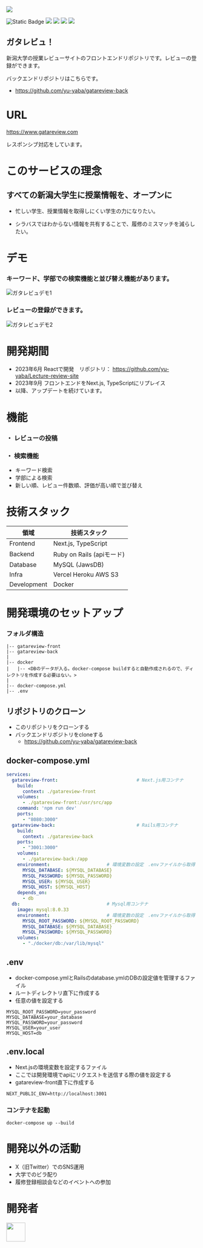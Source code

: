 <img src="https://github.com/yu-yaba/gatareview-front/assets/109569162/8702c61e-ef49-4922-8261-e97048ecb208">

![Static Badge](https://img.shields.io/badge/https%3A%2F%2Fgithub.com%2Fyu-yaba%2Fgatareview-front)
<img src="https://img.shields.io/badge/-TypeScript-007ACC.svg?logo=typescript&style=flat">
<img src="https://img.shields.io/badge/-NextJS-000000?logo=nextdotjs">
<img src="https://img.shields.io/badge/-React-555.svg?logo=react&style=flat">
<img src="https://img.shields.io/badge/-Docker-EEE.svg?logo=docker&style=flat">

## ガタレビュ！
新潟大学の授業レビューサイトのフロントエンドリポジトリです。レビューの登録ができます。

バックエンドリポジトリはこちらです。
  * https://github.com/yu-yaba/gatareview-back

# URL
https://www.gatareview.com

レスポンシブ対応をしています。

# このサービスの理念
## すべての新潟大学生に授業情報を、オープンに

* 忙しい学生、授業情報を取得しにくい学生の力になりたい。

* シラバスではわからない情報を共有することで、履修のミスマッチを減らしたい。


# デモ
### キーワード、学部での検索機能と並び替え機能があります。
![ガタレビュデモ1](https://github.com/yu-yaba/gatareview-front/assets/109569162/a7e937e3-acae-4fd0-9c88-c78297ca3b9c)


### レビューの登録ができます。
![ガタレビュデモ2](https://github.com/yu-yaba/gatareview-front/assets/109569162/e475a83c-60da-499b-8ca3-9725cb341a88)

# 開発期間
* 2023年6月 Reactで開発　リポジトリ： https://github.com/yu-yaba/Lecture-review-site
* 2023年9月 フロントエンドをNext.js, TypeScriptにリプレイス
* 以降、アップデートを続けています。

# 機能
### ・ レビューの投稿
### ・ 検索機能
* キーワード検索
* 学部による検索
* 新しい順、レビュー件数順、評価が高い順で並び替え

# 技術スタック
| 領域 | 技術スタック |
| ---- | ---- |
| Frontend　| Next.js, TypeScript |
| Backend | Ruby on Rails (apiモード) |
| Database | MySQL (JawsDB) |
| Infra | Vercel Heroku  AWS S3 |
| Development | Docker |

# 開発環境のセットアップ
### フォルダ構造

```
|-- gatareview-front
|-- gatareview-back
|
|-- docker
|   |-- <DBのデータが入る。docker-compose buildすると自動作成されるので、ディレクトリを作成する必要はない。>
|
|-- docker-compose.yml
|-- .env
```

## リポジトリのクローン
* このリポジトリをクローンする
* バックエンドリポジトリをcloneする
  * https://github.com/yu-yaba/gatareview-back


## docker-compose.yml

```yml
services: 
  gatareview-front:                             # Next.js用コンテナ
    build:
      context: ./gatareview-front
    volumes:
      - ./gatareview-front:/usr/src/app
    command: 'npm run dev'
    ports:
      - "8080:3000"
  gatareview-back:                              # Rails用コンテナ
    build:
      context: ./gatareview-back
    ports:
      - "3001:3000"
    volumes:
      - ./gatareview-back:/app
    environment:                     # 環境変数の設定　.envファイルから取得
      MYSQL_DATABASE: ${MYSQL_DATABASE}
      MYSQL_PASSWORD: ${MYSQL_PASSWORD}
      MYSQL_USER: ${MYSQL_USER}
      MYSQL_HOST: ${MYSQL_HOST}
    depends_on:
      - db
  db:                                # Mysql用コンテナ
    image: mysql:8.0.33
    environment:                     # 環境変数の設定　.envファイルから取得
      MYSQL_ROOT_PASSWORD: ${MYSQL_ROOT_PASSWORD}
      MYSQL_DATABASE: ${MYSQL_DATABASE}
      MYSQL_PASSWORD: ${MYSQL_PASSWORD}
    volumes:
      - "./docker/db:/var/lib/mysql"
```

## .env
* docker-compose.ymlとRailsのdatabase.ymlのDBの設定値を管理するファイル
* ルートディレクトリ直下に作成する
* 任意の値を設定する
```env
MYSQL_ROOT_PASSWORD=your_password
MYSQL_DATABASE=your_database
MYSQL_PASSWORD=your_password
MYSQL_USER=your_user
MYSQL_HOST=db
```

## .env.local
* Next.jsの環境変数を設定するファイル
* ここでは開発環境でapiにリクエストを送信する際の値を設定する
* gatareview-front直下に作成する
```env
NEXT_PUBLIC_ENV=http://localhost:3001
```

### コンテナを起動
```
docker-compose up --build
```

# 開発以外の活動
* X（旧Twitter）でのSNS運用
* 大学でのビラ配り
* 履修登録相談会などのイベントへの参加

# 開発者
<a href="https://github.com/yu-yaba"><img width="50" src="https://avatars.githubusercontent.com/u/109569162?v=4" css></a>
